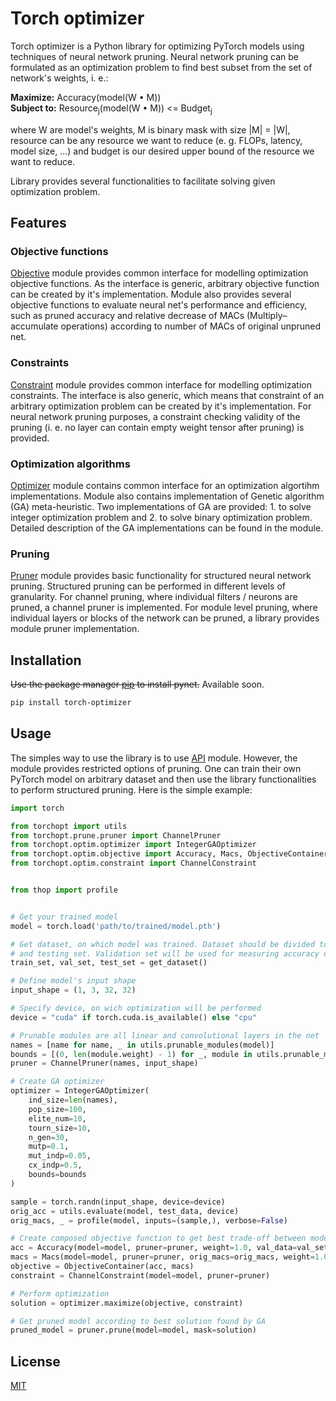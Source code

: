 # Torch optimizer
Torch optimizer is a Python library for optimizing PyTorch models using techniques of neural network pruning. Neural network pruning can be formulated as an optimization problem to find best subset from the set of network's weights, i. e.:

**Maximize:** Accuracy(model(W • M)) <br>
**Subject to:** Resource<sub>j</sub>(model(W • M)) <= Budget<sub>j</sub>

where W are model's weights, M is binary mask with size |M| = |W|, resource can be any resource we want to reduce (e. g. FLOPs, latency, model size, ...) and budget is our desired upper bound of the resource we want to reduce. 

Library provides several functionalities to facilitate solving given optimization problem.

## Features

### Objective functions

[Objective](./torchopt/optim/objective.py) module provides common interface for modelling optimization objective functions. As the interface is generic, arbitrary objective function can be created by it's implementation. Module also provides several objective functions to evaluate neural net's performance and efficiency, such as pruned accuracy and relative decrease of MACs (Multiply–accumulate operations) according to number of MACs of original unpruned net.

### Constraints

[Constraint](./torchopt/optim/constraint.py) module provides common interface for modelling optimization constraints. The interface is also generic, which means that constraint of an arbitrary optimization problem can be created by it's implementation. For neural network pruning purposes, a constraint checking validity of the pruning (i. e. no layer can contain empty weight tensor after pruning) is provided.

### Optimization algorithms

[Optimizer](./torchopt/optim/optimizer.py) module contains common interface for an optimization algortihm implementations. Module also contains implementation of Genetic algorithm (GA) meta-heuristic. Two implementations of GA are provided: 1. to solve integer optimization problem and 2. to solve binary optimization problem. Detailed description of the GA implementations can be found in the module.

### Pruning

[Pruner](./torchopt/prune/pruner.py) module provides basic functionality for structured neural network pruning. Structured pruning can be performed in different levels of granularity. For channel pruning, where individual filters / neurons are pruned, a channel pruner is implemented. For module level pruning, where individual layers or blocks of the network can be pruned, a library provides module pruner implementation.

## Installation

<s>Use the package manager [pip](https://pip.pypa.io/en/stable/) to install pynet.</s> Available soon.

```bash
pip install torch-optimizer
```

## Usage

The simples way to use the library is to use [API](./torchopt/api.py) module. However, the module provides restricted options of pruning. One can train their own PyTorch model on arbitrary dataset and then use the library functionalities to perform structured pruning. Here is the simple example:

```python
import torch

from torchopt import utils
from torchopt.prune.pruner import ChannelPruner
from torchopt.optim.optimizer import IntegerGAOptimizer
from torchopt.optim.objective import Accuracy, Macs, ObjectiveContainer
from torchopt.optim.constraint import ChannelConstraint


from thop import profile


# Get your trained model
model = torch.load('path/to/trained/model.pth')

# Get dataset, on which model was trained. Dataset should be divided to training, validation 
# and testing set. Validation set will be used for measuring accuracy of pruned model.
train_set, val_set, test_set = get_dataset()

# Define model's input shape
input_shape = (1, 3, 32, 32)

# Specify device, on wich optimization will be performed
device = "cuda" if torch.cuda.is_available() else "cpu"

# Prunable modules are all linear and convolutional layers in the net
names = [name for name, _ in utils.prunable_modules(model)]
bounds = [(0, len(module.weight) - 1) for _, module in utils.prunable_modules(model)]
pruner = ChannelPruner(names, input_shape)

# Create GA optimizer
optimizer = IntegerGAOptimizer(
    ind_size=len(names),
    pop_size=100,
    elite_num=10,
    tourn_size=10,
    n_gen=30,
    mutp=0.1,
    mut_indp=0.05,
    cx_indp=0.5,
    bounds=bounds
)

sample = torch.randn(input_shape, device=device)
orig_acc = utils.evaluate(model, test_data, device)
orig_macs, _ = profile(model, inputs=(sample,), verbose=False)

# Create composed objective function to get best trade-off between model accuracy and MACs reduction
acc = Accuracy(model=model, pruner=pruner, weight=1.0, val_data=val_set, orig_acc=orig_acc)
macs = Macs(model=model, pruner=pruner, orig_macs=orig_macs, weight=1.0, in_shape=input_shape)
objective = ObjectiveContainer(acc, macs)
constraint = ChannelConstraint(model=model, pruner=pruner)

# Perform optimization
solution = optimizer.maximize(objective, constraint)

# Get pruned model according to best solution found by GA
pruned_model = pruner.prune(model=model, mask=solution)

```

## License

[MIT](https://choosealicense.com/licenses/mit/)